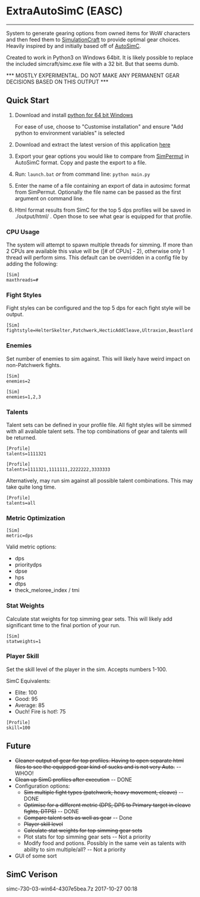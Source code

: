 # ExtraAutoSimC (EASC)
---

System to generate gearing options from owned items for WoW characters and then feed them to [SimulationCraft](http://simulationcraft.org/) to provide optimal gear choices. Heavily inspired by and initially based off of [AutoSimC](https://github.com/SimCMinMax/AutoSimC).

Created to work in Python3 on Windows 64bit. It is likely possible to replace the included simcraft/simc.exe file with a 32 bit. But that seems dumb.

*** MOSTLY EXPERIMENTAL. DO NOT MAKE ANY PERMANENT GEAR DECISIONS BASED ON THIS OUTPUT ***


## Quick Start

1) Download and install [python for 64 bit Windows](https://www.python.org/ftp/python/3.6.3/python-3.6.3-amd64.exe)

    For ease of use, choose to "Customise installation" and ensure "Add python to environment variables" is selected

2) Download and extract the latest version of this application [here](https://github.com/tiberiuslazarus/ExtraAutoSimC/archive/master.zip)

3) Export your gear options you would like to compare from [SimPermut](https://mods.curse.com/addons/wow/254069-simpermut) in AutoSimC format. Copy and paste the export to a file.

4) Run: `launch.bat` *or* from command line: `python main.py`

5) Enter the name of a file containing an export of data in autosimc format from SimPermut. Optionally the file name can be passed as the first argument on command line.

6) Html format results from SimC for the top 5 dps profiles will be saved in ./output/html/ . Open those to see what gear is equipped for that profile.


### CPU Usage

The system will attempt to spawn multiple threads for simming. If more than 2 CPUs are available this value will be ([# of CPUs] - 2), otherwise only 1 thread will perform sims. This default can be overridden in a config file by adding the following:

```
[Sim]
maxthreads=#
```


### Fight Styles

Fight styles can be configured and the top 5 dps for each fight style will be output.

```
[Sim]
fightstyle=HelterSkelter,Patchwerk,HecticAddCleave,Ultraxion,Beastlord
```

### Enemies

Set number of enemies to sim against. This will likely have weird impact on non-Patchwerk fights.

```
[Sim]
enemies=2
```

```
[Sim]
enemies=1,2,3
```

### Talents

Talent sets can be defined in your profile file. All fight styles will be simmed with all available talent sets. The top combinations of gear and talents will be returned.

```
[Profile]
talents=1111321
```

```
[Profile]
talents=1111321,1111111,2222222,3333333
```

Alternatively, may run sim against all possible talent combinations. This may take quite long time.

```
[Profile]
talents=all
```

### Metric Optimization

```
[Sim]
metric=dps
```

Valid metric options:
 * dps
 * prioritydps
 * dpse
 * hps
 * dtps
 * theck_meloree_index / tmi

### Stat Weights

Calculate stat weights for top simming gear sets. This will likely add significant time to the final portion of your run.

```
[Sim]
statweights=1
```


### Player Skill

Set the skill level of the player in the sim. Accepts numbers 1-100.

SimC Equivalents:
 * Elite: 100
 * Good: 95
 * Average: 85
 * Ouch! Fire is hot!: 75

```
[Profile]
skill=100
```

## Future

* ~~Cleaner output of gear for top profiles. Having to open separate html files to see the equipped gear kind of sucks and is not very Auto.~~ -- WHOO!
* ~~Clean up SimC profiles after execution~~ -- DONE
* Configuration options:
  * ~~Sim multiple fight types (patchwerk, heavy movement, cleave)~~ -- DONE
  * ~~Optimise for a different metric (DPS, DPS to Primary target in cleave fights, DTPS)~~ -- DONE
  * ~~Compare talent sets as well as gear~~ -- Done
  * ~~Player skill level~~
  * ~~Calculate stat weights for top simming gear sets~~
  * Plot stats for top simming gear sets -- Not a priority
  * Modify food and potions. Possibly in the same vein as talents with ability to sim multiple/all? -- Not a priority
* GUI of some sort


## SimC Verison

simc-730-03-win64-4307e5bea.7z	2017-10-27 00:18
